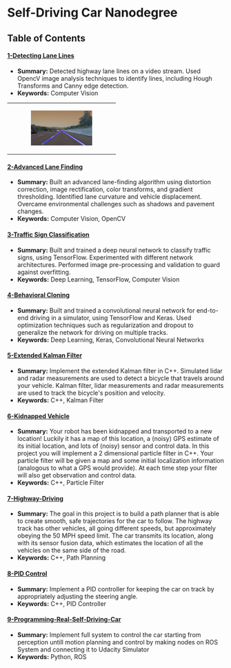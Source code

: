 # Self-Driving Car Nanodegree


## Table of Contents

#### [1-Detecting Lane Lines](P1-Finding-LaneLines)
 - **Summary:** Detected highway lane lines on a video stream. Used OpencV image analysis techniques to identify lines, including Hough Transforms and Canny edge detection.
 - **Keywords:** Computer Vision
 <table style="width:50%">
  <tr>
    <th>
      <p align="center">
           <a href="https://www.youtube.com/watch?v=8CzPSzfsDcY"><img src="./P1-Finding-LaneLines/test_images_output/solidWhiteRigh_output.jpg" alt="Overview" width="60%" height="60%"></a>
           </a>
      </p>
    </th>
 </tr>
   </table>
 
 #### [2-Advanced Lane Finding](P2-Advanced-Lane-Finding)
 - **Summary:** Built an advanced lane-finding algorithm using distortion correction, image rectification, color transforms, and gradient thresholding. Identified lane curvature and vehicle displacement. Overcame environmental challenges such as shadows and pavement changes.
 - **Keywords:** Computer Vision, OpenCV
 
#### [3-Traffic Sign Classification](P3-Traffic-Sign-Classifier)
 - **Summary:** Built and trained a deep neural network to classify traffic signs, using TensorFlow. Experimented with different network architectures. Performed image pre-processing and validation to guard against overfitting.
 - **Keywords:** Deep Learning, TensorFlow, Computer Vision
 
#### [4-Behavioral Cloning](P4-Behavioral-Cloning)
 - **Summary:** Built and trained a convolutional neural network for end-to-end driving in a simulator, using TensorFlow and Keras. Used optimization techniques such as regularization and dropout to generalize the network for driving on multiple tracks.
 - **Keywords:** Deep Learning, Keras, Convolutional Neural Networks

#### [5-Extended Kalman Filter](P5-Extended-Kalman-Filter)
 - **Summary:** Implement the extended Kalman filter in C++. Simulated lidar and radar measurements are used to detect a bicycle that travels around your vehicle. Kalman filter, lidar measurements and radar measurements are used to track the bicycle's position and velocity.
 - **Keywords:** C++, Kalman Filter

#### [6-Kidnapped Vehicle](P6-Kidnapped-Vehicle)
 - **Summary:** Your robot has been kidnapped and transported to a new location! Luckily it has a map of this location, a (noisy) GPS estimate of its initial location, and lots of (noisy) sensor and control data. In this project you will implement a 2 dimensional particle filter in C++. Your particle filter will be given a map and some initial localization information (analogous to what a GPS would provide). At each time step your filter will also get observation and control data.
 - **Keywords:** C++, Particle Filter
 
#### [7-Highway-Driving](P7-Highway-Driving)
- **Summary:** The goal in this project is to build a path planner that is able to create smooth, safe trajectories for the car to follow. The highway track has other vehicles, all going different speeds, but approximately obeying the 50 MPH speed limit. The car transmits its location, along with its sensor fusion data, which estimates the location of all the vehicles on the same side of the road.
- **Keywords:** C++, Path Planning 

#### [8-PID Control](P8-PID-Controller)
 - **Summary:** Implement a PID controller for keeping the car on track by appropriately adjusting the steering angle.
 - **Keywords:** C++, PID Controller
 
#### [9-Programming-Real-Self-Driving-Car](P9-Programming-Real-Self-Driving-Car)
- **Summary:** Implement full system to control the car starting from perception untill motion planning and control by making nodes on ROS System and connecting it to Udacity Simulator
- **Keywords:** Python, ROS
